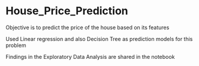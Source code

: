 # House_Price_Prediction

Objective is to predict the price of the house based on its features

Used Linear regression and also Decision Tree as prediction models for this problem

Findings in the Exploratory Data Analysis are shared in the notebook
